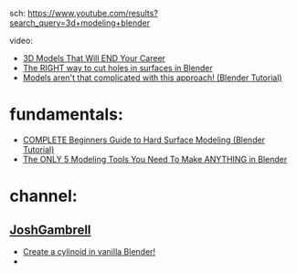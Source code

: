 sch: https://www.youtube.com/results?search_query=3d+modeling+blender

video:
- [3D Models That Will END Your Career](https://youtu.be/rYUGd6UQwkY)
- [The RIGHT way to cut holes in surfaces in Blender](https://youtu.be/Ci1jBOm_5NY)
- [Models aren't that complicated with this approach! (Blender Tutorial)](https://youtu.be/kJyEba6gI2c)

# fundamentals:
- [COMPLETE Beginners Guide to Hard Surface Modeling (Blender Tutorial)](https://youtu.be/1qVbGr_ie30)
- [The ONLY 5 Modeling Tools You Need To Make ANYTHING in Blender](https://youtu.be/kejQ8nX5YZA)

# channel:
## [JoshGambrell](https://www.youtube.com/@JoshGambrell)
- [Create a cylinoid in vanilla Blender!](https://youtu.be/Nxj7AcWl_iE)
- 

